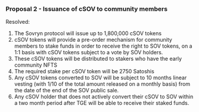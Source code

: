 ### Proposal 2 - Issuance of cSOV to community members ###

Resolved:

1. The Sovryn protocol will issue up to 1,800,000 cSOV tokens
2. cSOV tokens will provide a pre-order mechanism for community members to stake funds in order to receive the right to SOV tokens, on a 1:1 basis with cSOV tokens subject to a vote by SOV holders.
3. These cSOV tokens will be distributed to stakers who have the early community NFTS
4. The required stake per cSOV token will be 2750 Satoshis
5. Any cSOV tokens converted to SOV will be subject to 10 months linear vesting (with 1/10 of the total amount released on a monthly basis) from the date of the end of the SOV public sale. 
6. Any cSOV holder that does not actively convert their cSOV to SOV within a two month period after TGE will be able to receive their staked funds. 
